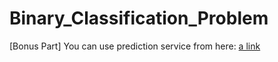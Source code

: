 # Binary_Classification_Problem

[Bonus Part] You can use prediction service from here:
[a link](https://widebot-bcp.herokuapp.com/)

